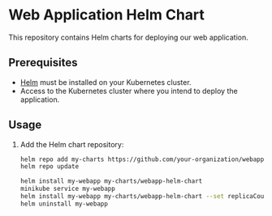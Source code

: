 # Web Application Helm Chart

This repository contains Helm charts for deploying our web application.

## Prerequisites

- [Helm](https://helm.sh/) must be installed on your Kubernetes cluster.
- Access to the Kubernetes cluster where you intend to deploy the application.

## Usage

1. Add the Helm chart repository:

   ```bash
   helm repo add my-charts https://github.com/your-organization/webapp-helm-chart
   helm repo update

   helm install my-webapp my-charts/webapp-helm-chart
   minikube service my-webapp
   helm install my-webapp my-charts/webapp-helm-chart --set replicaCount=3
   helm uninstall my-webapp

   ```